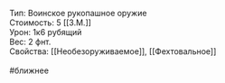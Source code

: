 Тип: Воинское рукопашное оружие<br>
Стоимость: 5 [[З.М.]]<br>
Урон: 1к6 рубящий<br>
Вес: 2 фнт.<br>
Свойства: [[Необезоруживаемое]], [[Фехтовальное]]<br>
<br>
#ближнее